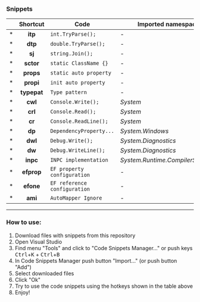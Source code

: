 ### Snippets


|  |Shortcut   |Code                         |Imported namespace  |Filename                                                                                                |
|--|:---------:|-----------------------------|--------------------|--------------------------------------------------------------------------------------------------------|
|\*|**itp**    |```int.TryParse(); ```       |*-*                 |[`int.TryParse.snippet`](https://github.com/DepthRel/DevEnvironment/blob/master/Snippets/int.TryParse.snippet)         |
|\*|**dtp**    |```double.TryParse(); ```    |*-*                 |[`double.TryParse.snippet`](https://github.com/DepthRel/DevEnvironment/blob/master/Snippets/double.TryParse.snippet)   |
|\*|**sj**     |```string.Join(); ```        |*-*                 |[`string.Join.snippet`](https://github.com/DepthRel/DevEnvironment/blob/master/Snippets/string.Join.snippet)           |
|\*|**sctor**  |```static ClassName {} ```   |*-*                 |[`sctor.snippet`](https://github.com/DepthRel/DevEnvironment/blob/master/Snippets/sctor.snippet)                       |
|\*|**props**  |```static auto property ```  |*-*                 |[`props.snippet`](https://github.com/DepthRel/DevEnvironment/blob/master/Snippets/props.snippet)                       |
|\*|**propi**  |```init auto property ```    |*-*                 |[`propi.snippet`](https://github.com/DepthRel/DevEnvironment/blob/master/Snippets/propi.snippet)                       |
|\*|**typepat**|```Type pattern```           |*-*                 |[`typepat.snippet`](https://github.com/DepthRel/DevEnvironment/blob/master/Snippets/typepat.snippet)                   |
|\*|**cwl**    |```Console.Write(); ```      |*System*            |[`Console.Write.snippet`](https://github.com/DepthRel/DevEnvironment/blob/master/Snippets/Console.Write.snippet)       |
|\*|**crl**    |```Console.Read(); ```       |*System*            |[`Console.Read.snippet`](https://github.com/DepthRel/DevEnvironment/blob/master/Snippets/Console.Read.snippet)         |
|\*|**cr**     |```Console.ReadLine(); ```   |*System*            |[`Console.ReadLine.snippet`](https://github.com/DepthRel/DevEnvironment/blob/master/Snippets/Console.ReadLine.snippet) |
|\*|**dp**     |```DependencyProperty... ``` |*System.Windows*    |[`dp.snippet`](https://github.com/DepthRel/DevEnvironment/blob/master/Snippets/dp.snippet)                             |
|\*|**dwl**    |```Debug.Write();```         |*System.Diagnostics*|[`Debug.Write.snippet`](https://github.com/DepthRel/DevEnvironment/blob/master/Snippets/Debug.Write.snippet)           |
|\*|**dw**     |```Debug.WriteLine();```     |*System.Diagnostics*|[`Debug.WriteLine.snippet`](https://github.com/DepthRel/DevEnvironment/blob/master/Snippets/Debug.WriteLine.snippet)   |
|\*|**inpc**   |```INPC implementation```    |*System.Runtime.CompilerServices*|[`inpc.snippet`](https://github.com/DepthRel/DevEnvironment/blob/master/Snippets/inpc.snippet)            |
|\*|**efprop**   |```EF property configuration```    |*-*|[`efprop.snippet`](https://github.com/DepthRel/DevEnvironment/blob/master/Snippets/efprop.snippet)            |
|\*|**efone**   |```EF reference configuration```    |*-*|[`efone.snippet`](https://github.com/DepthRel/DevEnvironment/blob/master/Snippets/efone.snippet)            |
|\*|**ami**     |```AutoMapper Ignore```    |*-*|[`efone.snippet`](https://github.com/DepthRel/DevEnvironment/blob/master/Snippets/ami.snippet)            |

---
### How to use:
1. Download files with snippets from this repository
2. Open Visual Studio
3. Find menu "Tools" and click to "Code Snippets Manager..." or push keys <kbd>Ctrl</kbd>+<kbd>K</kbd> + <kbd>Ctrl</kbd>+<kbd>B</kbd>
4. In Code Snippets Manager push button "Import..." (or push button "Add")
5. Select downloaded files
6. Click "Ok"
7. Try to use the code snippets using the hotkeys shown in the table above
8. Enjoy!
